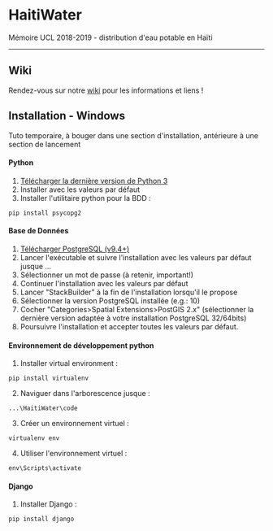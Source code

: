 # HaitiWater
Mémoire UCL 2018-2019 - distribution d'eau potable en Haïti
***
## Wiki
Rendez-vous sur notre [wiki](https://github.com/AdrienHalletUCL/HaitiWater/wiki) pour les informations et liens !

## Installation - Windows
Tuto temporaire, à bouger dans une section d'installation, antérieure à une section de lancement
#### Python
1. [Télécharger la dernière version de Python 3](https://www.python.org/downloads/windows/)
2. Installer avec les valeurs par défaut
3. Installer l'utilitaire python pour la BDD :
~~~
pip install psycopg2
~~~

#### Base de Données
1. [Télécharger PostgreSQL (v9.4+)](https://www.enterprisedb.com/downloads/postgres-postgresql-downloads)
2. Lancer l'exécutable et suivre l'installation avec les valeurs par défaut jusque ...
3. Sélectionner un mot de passe (à retenir, important!)
4. Continuer l'installation avec les valeurs par défaut
5. Lancer "StackBuilder" à la fin de l'installation lorsqu'il le propose
6. Sélectionner la version PostgreSQL installée (e.g.: 10)
7. Cocher "Categories>Spatial Extensions>PostGIS 2.x" (sélectionner la dernière version adaptée à votre installation PostgreSQL 32/64bits)
8. Poursuivre l'installation et accepter toutes les valeurs par défaut.

#### Environnement de développement python
1. Installer virtual environment :
~~~
pip install virtualenv
~~~
2. Naviguer dans l'arborescence jusque :
~~~
...\HaitiWater\code
~~~
3. Créer un environnement virtuel :
~~~
virtualenv env
~~~
4. Utiliser l'environnement virtuel :
~~~
env\Scripts\activate
~~~

#### Django
1. Installer Django :
~~~
pip install django
~~~
